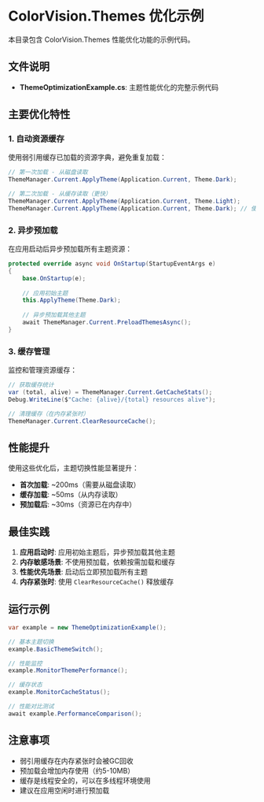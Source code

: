# ColorVision.Themes 优化示例

本目录包含 ColorVision.Themes 性能优化功能的示例代码。

## 文件说明

- **ThemeOptimizationExample.cs**: 主题性能优化的完整示例代码

## 主要优化特性

### 1. 自动资源缓存
使用弱引用缓存已加载的资源字典，避免重复加载：

```csharp
// 第一次加载 - 从磁盘读取
ThemeManager.Current.ApplyTheme(Application.Current, Theme.Dark);

// 第二次加载 - 从缓存读取（更快）
ThemeManager.Current.ApplyTheme(Application.Current, Theme.Light);
ThemeManager.Current.ApplyTheme(Application.Current, Theme.Dark); // 使用缓存
```

### 2. 异步预加载
在应用启动后异步预加载所有主题资源：

```csharp
protected override async void OnStartup(StartupEventArgs e)
{
    base.OnStartup(e);
    
    // 应用初始主题
    this.ApplyTheme(Theme.Dark);
    
    // 异步预加载其他主题
    await ThemeManager.Current.PreloadThemesAsync();
}
```

### 3. 缓存管理
监控和管理资源缓存：

```csharp
// 获取缓存统计
var (total, alive) = ThemeManager.Current.GetCacheStats();
Debug.WriteLine($"Cache: {alive}/{total} resources alive");

// 清理缓存（在内存紧张时）
ThemeManager.Current.ClearResourceCache();
```

## 性能提升

使用这些优化后，主题切换性能显著提升：

- **首次加载**: ~200ms（需要从磁盘读取）
- **缓存加载**: ~50ms（从内存读取）
- **预加载后**: ~30ms（资源已在内存中）

## 最佳实践

1. **应用启动时**: 应用初始主题后，异步预加载其他主题
2. **内存敏感场景**: 不使用预加载，依赖按需加载和缓存
3. **性能优先场景**: 启动后立即预加载所有主题
4. **内存紧张时**: 使用 `ClearResourceCache()` 释放缓存

## 运行示例

```csharp
var example = new ThemeOptimizationExample();

// 基本主题切换
example.BasicThemeSwitch();

// 性能监控
example.MonitorThemePerformance();

// 缓存状态
example.MonitorCacheStatus();

// 性能对比测试
await example.PerformanceComparison();
```

## 注意事项

- 弱引用缓存在内存紧张时会被GC回收
- 预加载会增加内存使用（约5-10MB）
- 缓存是线程安全的，可以在多线程环境使用
- 建议在应用空闲时进行预加载
